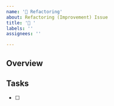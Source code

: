 ```yaml
---
name: '💪 Refactoring'
about: Refactoring (Improvement) Issue
title: '💪 '
labels: ''
assignees: ''

---
```


## Overview



## Tasks

- [ ] 
